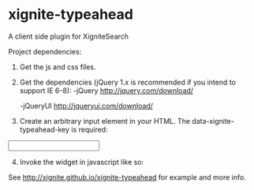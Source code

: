 xignite-typeahead
=================

A client side plugin for XigniteSearch

Project dependencies:

1) Get the js and css files. 


2) Get the dependencies (jQuery 1.x is recommended if you intend to support IE 6-8):
    -jQuery http://jquery.com/download/
	
    -jQueryUI http://jqueryui.com/download/


3) Create an arbitrary input element in your HTML.  The data-xignite-typeahead-key is required:

<input type="text" class="xignite-typeahead" data-xignite-typeahead-key="XigniteGlobalQuotes.GetGlobalDelayedQuote.Identifier" />


4) Invoke the widget in javascript like so:

<script type="text/javascript">
	$('.xignite-typeahead').xigniteTypeahead({ api: 'http://search.xignite.com/Search/Suggest', keyParam: 'parameter', q: 'term' });
</script>



See http://xignite.github.io/xignite-typeahead for example and more info.
